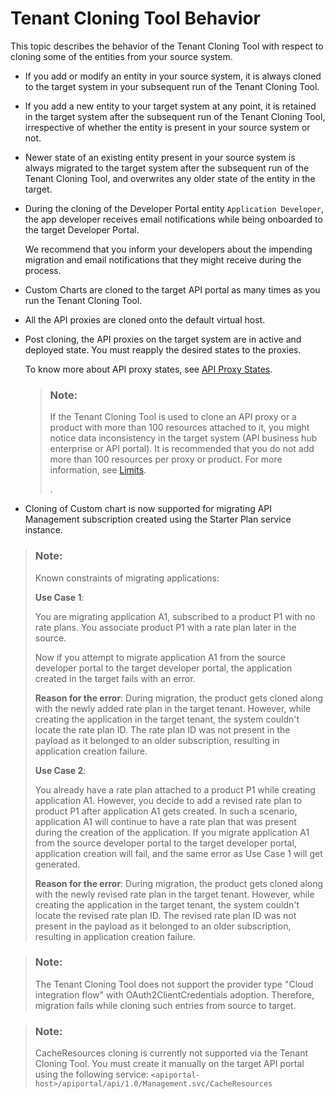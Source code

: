 <!-- copyb23c603a651e408fbaafc7c5a09ba9a5 -->

# Tenant Cloning Tool Behavior

This topic describes the behavior of the Tenant Cloning Tool with respect to cloning some of the entities from your source system.



-   If you add or modify an entity in your source system, it is always cloned to the target system in your subsequent run of the Tenant Cloning Tool.
-   If you add a new entity to your target system at any point, it is retained in the target system after the subsequent run of the Tenant Cloning Tool, irrespective of whether the entity is present in your source system or not.
-   Newer state of an existing entity present in your source system is always migrated to the target system after the subsequent run of the Tenant Cloning Tool, and overwrites any older state of the entity in the target.
-   During the cloning of the Developer Portal entity `Application Developer`, the app developer receives email notifications while being onboarded to the target Developer Portal.

    We recommend that you inform your developers about the impending migration and email notifications that they might receive during the process.

-   Custom Charts are cloned to the target API portal as many times as you run the Tenant Cloning Tool.
-   All the API proxies are cloned onto the default virtual host.
-   Post cloning, the API proxies on the target system are in active and deployed state. You must reapply the desired states to the proxies.

    To know more about API proxy states, see [API Proxy States](../APIM-Development/api-proxy-states-091cda4.md).

    > ### Note:  
    > If the Tenant Cloning Tool is used to clone an API proxy or a product with more than 100 resources attached to it, you might notice data inconsistency in the target system \(API business hub enterprise or API portal\). It is recommended that you do not add more than 100 resources per proxy or product. For more information, see [Limits](../limits-f70f425.md).
    > 
    > .

-   Cloning of Custom chart is now supported for migrating API Management subscription created using the Starter Plan service instance.


> ### Note:  
> Known constraints of migrating applications:
> 
> **Use Case 1**:
> 
> You are migrating application A1, subscribed to a product P1 with no rate plans. You associate product P1 with a rate plan later in the source.
> 
> Now if you attempt to migrate application A1 from the source developer portal to the target developer portal, the application created in the target fails with an error.
> 
> **Reason for the error**: During migration, the product gets cloned along with the newly added rate plan in the target tenant. However, while creating the application in the target tenant, the system couldn't locate the rate plan ID. The rate plan ID was not present in the payload as it belonged to an older subscription, resulting in application creation failure.
> 
> **Use Case 2**:
> 
> You already have a rate plan attached to a product P1 while creating application A1. However, you decide to add a revised rate plan to product P1 after application A1 gets created. In such a scenario, application A1 will continue to have a rate plan that was present during the creation of the application. If you migrate application A1 from the source developer portal to the target developer portal, application creation will fail, and the same error as Use Case 1 will get generated.
> 
> **Reason for the error**: During migration, the product gets cloned along with the newly revised rate plan in the target tenant. However, while creating the application in the target tenant, the system couldn't locate the revised rate plan ID. The revised rate plan ID was not present in the payload as it belonged to an older subscription, resulting in application creation failure.

> ### Note:  
> The Tenant Cloning Tool does not support the provider type "Cloud integration flow" with OAuth2ClientCredentials adoption. Therefore, migration fails while cloning such entries from source to target.

> ### Note:  
> CacheResources cloning is currently not supported via the Tenant Cloning Tool. You must create it manually on the target API portal using the following service: `<apiportal-host>/apiportal/api/1.0/Management.svc/CacheResources`

